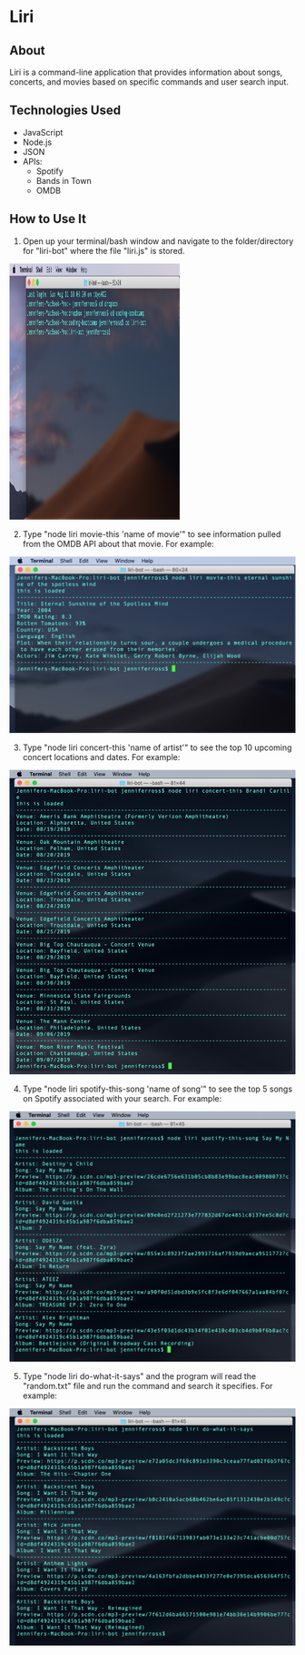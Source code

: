 # Liri

## About 

Liri is a command-line application that provides information about songs, concerts, and movies based on specific commands and user search input. 

## Technologies Used 

* JavaScript
* Node.js
* JSON
* APIs: 
    * Spotify
    * Bands in Town
    * OMDB

## How to Use It

1. Open up your terminal/bash window and navigate to the folder/directory for "liri-bot" where the file "liri.js" is stored. 

<img src="images/liri-bot-1.png" alt="Terminal window showing liri-bot directory" style="width:300px;height:450px;">

2. Type "node liri movie-this 'name of movie'" to see information pulled from the OMDB API about that movie. For example: 

<img src="images/liri-bot-2.png" alt="Terminal window showing movie info for 'Eternal Sunshine of the Spotless Mind'">

3. Type "node liri concert-this 'name of artist'" to see the top 10 upcoming concert locations and dates. For example: 

<img src="images/liri-bot-3.png" alt="Terminal window showing upcoming concert info for 'Brandi Carlile'">

4. Type "node liri spotify-this-song 'name of song'" to see the top 5 songs on Spotify associated with your search. For example: 

<img src="images/liri-bot-4.png" alt="Terminal window showing Spotify songs associated with 'Say My Name'">

5. Type "node liri do-what-it-says" and the program will read the "random.txt" file and run the command and search it specifies. For example: 

<img src="images/liri-bot-5.png" alt="Terminal window showing the do-what-it-says command running 'spotify-this-song, I Want it That Way'">
